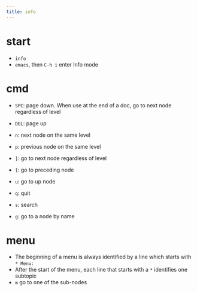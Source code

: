 ```yaml
---
title: info
---
```


# start
* `info`
* `emacs`, then `C-h i` enter Info mode

# cmd
* `SPC`: page down. When use at the end of a doc, go to next node regardless of level
* `DEL`: page up
* `n`: next node on the same level
* `p`: previous node on the same level
* `]`: go to next node regardless of level
* `[`: go to preceding node

* `u`: go to up node
* `q`: quit
* `s`: search
* `g`: go to a node by name

# menu
* The beginning of a menu is always identified by a line which starts with `* Menu:`
* After the start of the menu, each line that starts with a `*` identifies one subtopic
* `m` go to one of the sub-nodes
